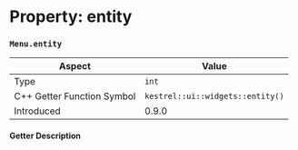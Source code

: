 
# Property: entity
### `Menu.entity`

| Aspect | Value |
| --- | --- |
| Type | `int` |
| C++ Getter Function Symbol | `kestrel::ui::widgets::entity()` |
| Introduced | 0.9.0 |

#### Getter Description

